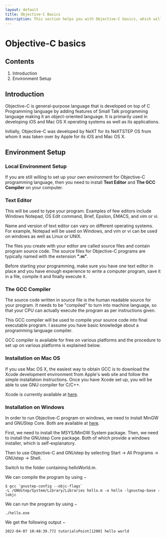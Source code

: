 ```yaml
---
layout: default
title: Objective-C Basics
description: This section helps you with Objective-C basics, which will later be used in IOS app development.
---
```


# Objective-C basics

## Contents

1. Introduction
2. Environment Setup


## Introduction

Objective-C is general-purpose language that is developed on top of C Programming language by adding features of Small Talk programming language making it an object-oriented language. It is primarily used in developing iOS and Mac OS X operating systems as well as its applications.

Initially, Objective-C was developed by NeXT for its NeXTSTEP OS from whom it was taken over by Apple for its iOS and Mac OS X.

## Environment Setup

### Local Environment Setup

If you are still willing to set up your own environment for Objective-C programming language, then you need to install **Text Editor** and **The GCC Compiler** on your computer.

### Text Editor

This will be used to type your program. Examples of few editors include Windows Notepad, OS Edit command, Brief, Epsilon, EMACS, and vim or vi.

Name and version of text editor can vary on different operating systems. For example, Notepad will be used on Windows, and vim or vi can be used on windows as well as Linux or UNIX.

The files you create with your editor are called source files and contain program source code. The source files for Objective-C programs are typically named with the extension **".m"**.

Before starting your programming, make sure you have one text editor in place and you have enough experience to write a computer program, save it in a file, compile it and finally execute it.

### The GCC Compiler

The source code written in source file is the human readable source for your program. It needs to be "compiled" to turn into machine language, so that your CPU can actually execute the program as per instructions given.

This GCC compiler will be used to compile your source code into final executable program. I assume you have basic knowledge about a programming language compiler.

GCC compiler is available for free on various platforms and the procedure to set up on various platforms is explained below.

### Installation on Mac OS

If you use Mac OS X, the easiest way to obtain GCC is to download the Xcode development environment from Apple's web site and follow the simple installation instructions. Once you have Xcode set up, you will be able to use GNU compiler for C/C++.

Xcode is currently available at [here](https://developer.apple.com/xcode/).

### Installation on Windows

In order to run Objective-C program on windows, we need to install MinGW and GNUStep Core. Both are available at [here](http://www.gnustep.org/).

First, we need to install the MSYS/MinGW System package. Then, we need to install the GNUstep Core package. Both of which provide a windows installer, which is self-explanatory.

Then to use Objective-C and GNUstep by selecting Start -> All Programs -> GNUstep -> Shell.

Switch to the folder containing helloWorld.m.

We can compile the program by using −

```
$ gcc `gnustep-config --objc-flags` 
-L /GNUstep/System/Library/Libraries hello.m -o hello -lgnustep-base -lobjc
```

We can run the program by using −

```
./hello.exe
```

We get the following output −
```
2022-04-07 10:48:39.772 tutorialsPoint[1200] hello world
```

